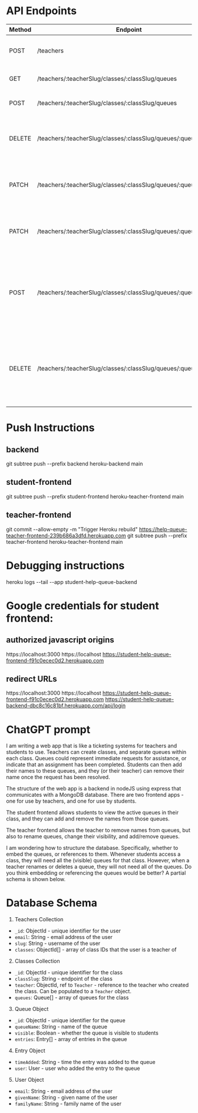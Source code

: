 # API Endpoints

| Method | Endpoint                                                        | Description                                                                                  | Parameters                                                         | Request Body                                                                      | Response                   |
| ------ | --------------------------------------------------------------- | -------------------------------------------------------------------------------------------- | ------------------------------------------------------------------ | --------------------------------------------------------------------------------- | -------------------------- |
| POST   | /teachers                                                       | Create a new teacher account                                                                 | None                                                               | {email: "teacher email", slug: "proposed teacher slug"}                           | The created teacher object |
| GET    | /teachers/:teacherSlug/classes/:classSlug/queues                | Get all the queues for a class                                                               | `classSlug`: The ID of the class                                   | None                                                                              | An array of queue objects  |
| POST   | /teachers/:teacherSlug/classes/:classSlug/queues                | Create a new queue for a class                                                               | `classSlug`: The ID of the class                                   | {queueName: "new queue name"}                                                     | The created queue object   |
| DELETE | /teachers/:teacherSlug/classes/:classSlug/queues/:queueId       | Delete a queue from a class                                                                  | `classSlug`: The ID of the class<br>`queueId`: The ID of the queue | None                                                                              | The deleted queue object   |
| PATCH  | /teachers/:teacherSlug/classes/:classSlug/queues/:queueId       | Change the visibility of a queue                                                             | `classSlug`: The ID of the class<br>`queueId`: The ID of the queue | `{ visible: true\|false}`                                                         | The updated queue object   |
| PATCH  | /teachers/:teacherSlug/classes/:classSlug/queues/:queueId       | Rename a queue                                                                               | `classSlug`: The ID of the class<br>`queueId`: The ID of the queue | {queueName: "completed 8.1a"}                                                     | The updated queueName      |
| POST   | /teachers/:teacherSlug/classes/:classSlug/queues/:queueId/users | Add your name or another user's name to a queue of a class (admin only for other users)      | `classSlug`: The ID of the class<br>`queueId`: The ID of the queue | {email: "user@example.com"} (optional)                                            | The updated queue object   |
| DELETE | /teachers/:teacherSlug/classes/:classSlug/queues/:queueId/users | Remove your name or another user's name from a queue of a class (admin only for other users) | `classSlug`: The ID of the class<br>`queueId`: The ID of the queue | {email: "user@example.com"} (optional), {resolutionStatus: "cancel" \| "resolve"} | The updated queue object   |

# Push Instructions

## backend

git subtree push --prefix backend heroku-backend main

## student-frontend

git subtree push --prefix student-frontend heroku-teacher-frontend main

## teacher-frontend

git commit --allow-empty -m "Trigger Heroku rebuild"
https://help-queue-teacher-frontend-239b686a3dfd.herokuapp.com
git subtree push --prefix teacher-frontend heroku-teacher-frontend main

# Debugging instructions

heroku logs --tail --app student-help-queue-backend

# Google credentials for student frontend:

## authorized javascript origins

https://localhost:3000
https://localhost
https://student-help-queue-frontend-f91c0ecec0d2.herokuapp.com

## redirect URLs

https://localhost:3000
https://localhost
https://student-help-queue-frontend-f91c0ecec0d2.herokuapp.com
https://student-help-queue-backend-dbc8c16c81bf.herokuapp.com/api/login

# ChatGPT prompt

I am writing a web app that is like a ticketing systems for teachers and students to use. Teachers can create classes, and separate queues within each class. Queues could represent immediate requests for assistance, or indicate that an assignment has been completed. Students can then add their names to these queues, and they (or their teacher) can remove their name once the request has been resolved.

The structure of the web app is a backend in nodeJS using express that communicates with a MongoDB database. There are two frontend apps - one for use by teachers, and one for use by students.

The student frontend allows students to view the active queues in their class, and they can add and remove the names from those queues.

The teacher frontend allows the teacher to remove names from queues, but also to rename queues, change their visibility, and add/remove queues.

I am wondering how to structure the database. Specifically, whether to embed the queues, or references to them. Whenever students access a class, they will need all the (visible) queues for that class. However, when a teacher renames or deletes a queue, they will not need all of the queues. Do you think embedding or referencing the queues would be better? A partial schema is shown below.

# Database Schema

1. Teachers Collection

- `_id`: ObjectId - unique identifier for the user
- `email`: String - email address of the user
- `slug`: String - username of the user
- `classes`: ObjectId[] - array of class IDs that the user is a teacher of

2. Classes Collection

- `_id`: ObjectId - unique identifier for the class
- `classSlug`: String - endpoint of the class
- `teacher`: ObjectId, ref to `Teacher` - reference to the teacher who created the class. Can be populated to a `Teacher` object.
- `queues`: Queue[] - array of queues for the class

3. Queue Object

- `_id`: ObjectId - unique identifier for the queue
- `queueName`: String - name of the queue
- `visible`: Boolean - whether the queue is visible to students
- `entries`: Entry[] - array of entries in the queue

4. Entry Object

- `timeAdded`: String - time the entry was added to the queue
- `user`: User - user who added the entry to the queue

5. User Object

- `email`: String - email address of the user
- `givenName`: String - given name of the user
- `familyName`: String - family name of the user
